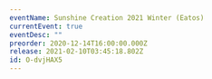 ```yaml
---
eventName: Sunshine Creation 2021 Winter (Eatos)
currentEvent: true
eventDesc: ""
preorder: 2020-12-14T16:00:00.000Z
release: 2021-02-10T03:45:18.802Z
id: O-dvjHAX5
---
```

